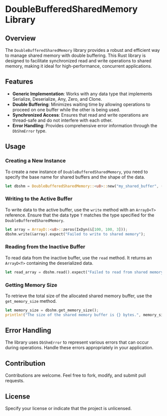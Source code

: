 
# DoubleBufferedSharedMemory Library

## Overview
The `DoubleBufferedSharedMemory` library provides a robust and efficient way to manage shared memory with double buffering. This Rust library is designed to facilitate synchronized read and write operations to shared memory, making it ideal for high-performance, concurrent applications. 

## Features
- **Generic Implementation**: Works with any data type that implements Serialize, Deserialize, Any, Zero, and Clone.
- **Double Buffering**: Minimizes waiting time by allowing operations to proceed on one buffer while the other is being used.
- **Synchronized Access**: Ensures that read and write operations are thread-safe and do not interfere with each other.
- **Error Handling**: Provides comprehensive error information through the `DbShmError` type.

## Usage

### Creating a New Instance
To create a new instance of `DoubleBufferedSharedMemory`, you need to specify the base name for shared buffers and the shape of the data.

```rust
let dbshm = DoubleBufferedSharedMemory::<u8>::new("my_shared_buffer", (100, 100, 3));
```

### Writing to the Active Buffer
To write data to the active buffer, use the `write` method with an `ArrayD<T>` reference. Ensure that the data type `T` matches the type specified for the `DoubleBufferedSharedMemory`.

```rust
let array = ArrayD::<u8>::zeros(IxDyn(&[100, 100, 3]));
dbshm.write(&array).expect("Failed to write to shared memory");
```

### Reading from the Inactive Buffer
To read data from the inactive buffer, use the `read` method. It returns an `ArrayD<T>` containing the deserialized data.

```rust
let read_array = dbshm.read().expect("Failed to read from shared memory");
```

### Getting Memory Size
To retrieve the total size of the allocated shared memory buffer, use the `get_memory_size` method.

```rust
let memory_size = dbshm.get_memory_size();
println!("The size of the shared memory buffer is {} bytes.", memory_size);
```

## Error Handling
The library uses `DbShmError` to represent various errors that can occur during operations. Handle these errors appropriately in your application.

## Contribution
Contributions are welcome. Feel free to fork, modify, and submit pull requests.

## License
Specify your license or indicate that the project is unlicensed.
